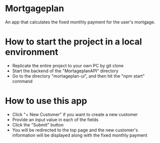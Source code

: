 # Mortgageplan
An app that calculates the fixed monthly payment for the user's mortgage. 

# How to start the project in a local environment
* Replicate the entire project to your own PC by git clone
* Start the backend of the "MortageplanAPI" directory 
* Go to the directory "mortageplan-ui", and then hit the "npm start" command

# How to use this app
* Click "+ New Customer" if you want to create a new customer
* Provide an input value in each of the fields
* Click the "Submit" button
* You will be redirected to the top page and the new customer's information will be displayed along with the fixed monthly payment

